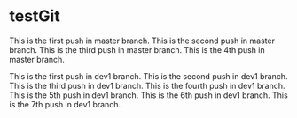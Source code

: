 # testGit
This is the first push in master branch.
This is the second push in master branch.
This is the third push in master branch.
This is the 4th push in master branch.


This is the first push in dev1 branch.
This is the second push in dev1 branch.
This is the third push in dev1 branch.
This is the fourth push in dev1 branch.
This is the 5th push in dev1 branch.
This is the 6th push in dev1 branch.
This is the 7th push in dev1 branch.